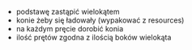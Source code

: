 - podstawę zastąpić wielokątem
- konie żeby się ładowały (wypakować z resources)
- na każdym pręcie dorobić konia
- ilość prętów zgodna z ilością boków wielokąta